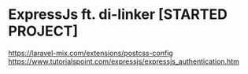 # ExpressJs ft. di-linker [STARTED PROJECT]

https://laravel-mix.com/extensions/postcss-config
https://www.tutorialspoint.com/expressjs/expressjs_authentication.htm
